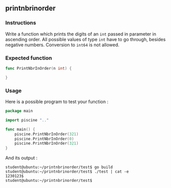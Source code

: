 ## printnbrinorder

### Instructions

Write a function which prints the digits of an `int` passed in parameter in ascending order.
All possible values of type `int` have to go through, besides negative numbers.
Conversion to `int64` is not allowed.

### Expected function

```go
func PrintNbrInOrder(n int) {

}
```

### Usage

Here is a possible program to test your function :

```go
package main

import piscine ".."

func main() {
	piscine.PrintNbrInOrder(321)
	piscine.PrintNbrInOrder(0)
	piscine.PrintNbrInOrder(321)
}
```

And its output :

```console
student@ubuntu:~/printnbrinorder/test$ go build
student@ubuntu:~/printnbrinorder/test$ ./test | cat -e
1230123$
student@ubuntu:~/printnbrinorder/test$
```

